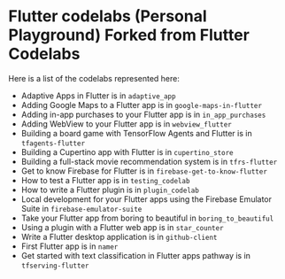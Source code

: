 # Flutter codelabs (Personal Playground) Forked from Flutter Codelabs


Here is a list of the codelabs represented here:

  - Adaptive Apps in Flutter is in `adaptive_app`
  - Adding Google Maps to a Flutter app is in `google-maps-in-flutter`
  - Adding in-app purchases to your Flutter app is in `in_app_purchases`
  - Adding WebView to your Flutter app is in `webview_flutter`
  - Building a board game with TensorFlow Agents and Flutter is in `tfagents-flutter`  
  - Building a Cupertino app with Flutter is in `cupertino_store`
  - Building a full-stack movie recommendation system is in `tfrs-flutter`
  - Get to know Firebase for Flutter is in `firebase-get-to-know-flutter`
  - How to test a Flutter app is in `testing_codelab`
  - How to write a Flutter plugin is in `plugin_codelab`
  - Local development for your Flutter apps using the Firebase Emulator Suite in `firebase-emulator-suite`
  - Take your Flutter app from boring to beautiful in `boring_to_beautiful`
  - Using a plugin with a Flutter web app is in `star_counter`
  - Write a Flutter desktop application is in `github-client`
  - First Flutter app is in `namer`
  - Get started with text classification in Flutter apps pathway is in `tfserving-flutter`
